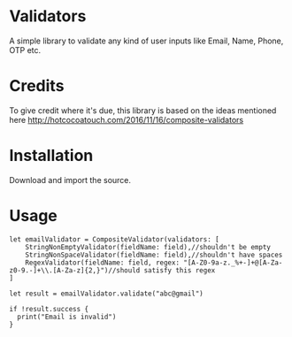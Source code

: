 # Validators
A simple library to validate any kind of user inputs like Email, Name, Phone, OTP etc.

# Credits
To give credit where it's due, this library is based on the ideas mentioned here http://hotcocoatouch.com/2016/11/16/composite-validators

# Installation
Download and import the source.

# Usage

    let emailValidator = CompositeValidator(validators: [
        StringNonEmptyValidator(fieldName: field),//shouldn't be empty
        StringNonSpaceValidator(fieldName: field),//shouldn't have spaces
        RegexValidator(fieldName: field, regex: "[A-Z0-9a-z._%+-]+@[A-Za-z0-9.-]+\\.[A-Za-z]{2,}")//should satisfy this regex
    ]
            
    let result = emailValidator.validate("abc@gmail")
                    
    if !result.success {
      print("Email is invalid")
    }

            
